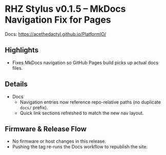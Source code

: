 # RHZ Stylus v0.1.5 – MkDocs Navigation Fix for Pages

Docs: https://acethedactyl.github.io/PlatformIO/

## Highlights
- Fixes MkDocs navigation so GitHub Pages build picks up actual docs files.

## Details
- Docs
  - Navigation entries now reference repo-relative paths (no duplicate `docs/` prefix).
  - Quick link sections refreshed to match the new nav layout.

## Firmware & Release Flow
- No firmware or host changes in this release.
- Pushing the tag re-runs the Docs workflow to republish the site.
